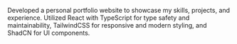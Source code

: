 Developed a personal portfolio website to showcase my skills, projects, and experience. Utilized React with TypeScript for type safety and maintainability, TailwindCSS for responsive and modern styling, and ShadCN for UI components.
